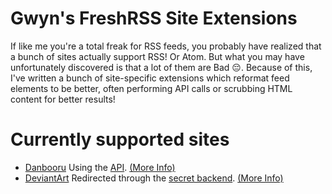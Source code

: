 # Gwyn's FreshRSS Site Extensions

If like me you're a total freak for RSS feeds, you probably have realized that a bunch of sites actually support RSS! Or Atom. But what you may have unfortunately discovered is that a lot of them are Bad 😔. Because of this, I've written a bunch of site-specific extensions which reformat feed elements to be better, often performing API calls or scrubbing HTML content for better results!

# Currently supported sites
- [Danbooru](https://danbooru.donmai.us/) Using the [API](https://danbooru.donmai.us/wiki_pages/help:api). [(More Info)](xExtension-Danbooru/README.md)
- [DeviantArt](https://www.deviantart.com/) Redirected through the [secret backend](https://github.com/aai210/DeviantArt-RSS). [(More Info)](xExtension-Deviantart/README.md)
